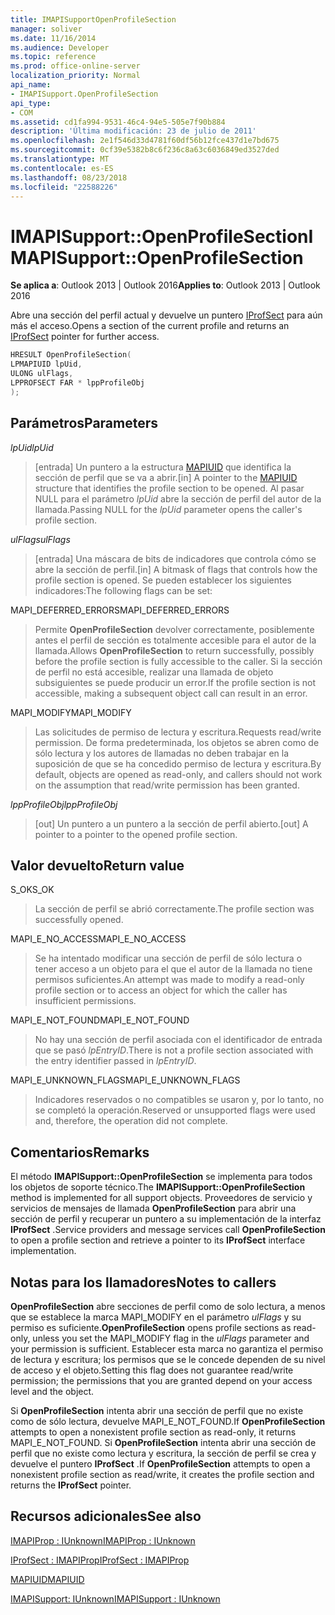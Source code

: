 ```yaml
---
title: IMAPISupportOpenProfileSection
manager: soliver
ms.date: 11/16/2014
ms.audience: Developer
ms.topic: reference
ms.prod: office-online-server
localization_priority: Normal
api_name:
- IMAPISupport.OpenProfileSection
api_type:
- COM
ms.assetid: cd1fa994-9531-46c4-94e5-505e7f90b884
description: 'Última modificación: 23 de julio de 2011'
ms.openlocfilehash: 2e1f546d33d4781f60df56b12fce437d1e7bd675
ms.sourcegitcommit: 0cf39e5382b8c6f236c8a63c6036849ed3527ded
ms.translationtype: MT
ms.contentlocale: es-ES
ms.lasthandoff: 08/23/2018
ms.locfileid: "22588226"
---
```

# <a name="imapisupportopenprofilesection"></a><span data-ttu-id="628d4-103">IMAPISupport::OpenProfileSection</span><span class="sxs-lookup"><span data-stu-id="628d4-103">IMAPISupport::OpenProfileSection</span></span>

  
  
<span data-ttu-id="628d4-104">**Se aplica a**: Outlook 2013 | Outlook 2016</span><span class="sxs-lookup"><span data-stu-id="628d4-104">**Applies to**: Outlook 2013 | Outlook 2016</span></span> 
  
<span data-ttu-id="628d4-105">Abre una sección del perfil actual y devuelve un puntero [IProfSect](iprofsectimapiprop.md) para aún más el acceso.</span><span class="sxs-lookup"><span data-stu-id="628d4-105">Opens a section of the current profile and returns an [IProfSect](iprofsectimapiprop.md) pointer for further access.</span></span> 
  
```cpp
HRESULT OpenProfileSection(
LPMAPIUID lpUid,
ULONG ulFlags,
LPPROFSECT FAR * lppProfileObj
);
```

## <a name="parameters"></a><span data-ttu-id="628d4-106">Parámetros</span><span class="sxs-lookup"><span data-stu-id="628d4-106">Parameters</span></span>

 <span data-ttu-id="628d4-107">_lpUid_</span><span class="sxs-lookup"><span data-stu-id="628d4-107">_lpUid_</span></span>
  
> <span data-ttu-id="628d4-108">[entrada] Un puntero a la estructura [MAPIUID](mapiuid.md) que identifica la sección de perfil que se va a abrir.</span><span class="sxs-lookup"><span data-stu-id="628d4-108">[in] A pointer to the [MAPIUID](mapiuid.md) structure that identifies the profile section to be opened.</span></span> <span data-ttu-id="628d4-109">Al pasar NULL para el parámetro _lpUid_ abre la sección de perfil del autor de la llamada.</span><span class="sxs-lookup"><span data-stu-id="628d4-109">Passing NULL for the  _lpUid_ parameter opens the caller's profile section.</span></span> 
    
 <span data-ttu-id="628d4-110">_ulFlags_</span><span class="sxs-lookup"><span data-stu-id="628d4-110">_ulFlags_</span></span>
  
> <span data-ttu-id="628d4-111">[entrada] Una máscara de bits de indicadores que controla cómo se abre la sección de perfil.</span><span class="sxs-lookup"><span data-stu-id="628d4-111">[in] A bitmask of flags that controls how the profile section is opened.</span></span> <span data-ttu-id="628d4-112">Se pueden establecer los siguientes indicadores:</span><span class="sxs-lookup"><span data-stu-id="628d4-112">The following flags can be set:</span></span>
    
<span data-ttu-id="628d4-113">MAPI_DEFERRED_ERRORS</span><span class="sxs-lookup"><span data-stu-id="628d4-113">MAPI_DEFERRED_ERRORS</span></span> 
  
> <span data-ttu-id="628d4-114">Permite **OpenProfileSection** devolver correctamente, posiblemente antes el perfil de sección es totalmente accesible para el autor de la llamada.</span><span class="sxs-lookup"><span data-stu-id="628d4-114">Allows **OpenProfileSection** to return successfully, possibly before the profile section is fully accessible to the caller.</span></span> <span data-ttu-id="628d4-115">Si la sección de perfil no está accesible, realizar una llamada de objeto subsiguientes se puede producir un error.</span><span class="sxs-lookup"><span data-stu-id="628d4-115">If the profile section is not accessible, making a subsequent object call can result in an error.</span></span> 
    
<span data-ttu-id="628d4-116">MAPI_MODIFY</span><span class="sxs-lookup"><span data-stu-id="628d4-116">MAPI_MODIFY</span></span> 
  
> <span data-ttu-id="628d4-117">Las solicitudes de permiso de lectura y escritura.</span><span class="sxs-lookup"><span data-stu-id="628d4-117">Requests read/write permission.</span></span> <span data-ttu-id="628d4-118">De forma predeterminada, los objetos se abren como de sólo lectura y los autores de llamadas no deben trabajar en la suposición de que se ha concedido permiso de lectura y escritura.</span><span class="sxs-lookup"><span data-stu-id="628d4-118">By default, objects are opened as read-only, and callers should not work on the assumption that read/write permission has been granted.</span></span> 
    
 <span data-ttu-id="628d4-119">_lppProfileObj_</span><span class="sxs-lookup"><span data-stu-id="628d4-119">_lppProfileObj_</span></span>
  
> <span data-ttu-id="628d4-120">[out] Un puntero a un puntero a la sección de perfil abierto.</span><span class="sxs-lookup"><span data-stu-id="628d4-120">[out] A pointer to a pointer to the opened profile section.</span></span>
    
## <a name="return-value"></a><span data-ttu-id="628d4-121">Valor devuelto</span><span class="sxs-lookup"><span data-stu-id="628d4-121">Return value</span></span>

<span data-ttu-id="628d4-122">S_OK</span><span class="sxs-lookup"><span data-stu-id="628d4-122">S_OK</span></span> 
  
> <span data-ttu-id="628d4-123">La sección de perfil se abrió correctamente.</span><span class="sxs-lookup"><span data-stu-id="628d4-123">The profile section was successfully opened.</span></span>
    
<span data-ttu-id="628d4-124">MAPI_E_NO_ACCESS</span><span class="sxs-lookup"><span data-stu-id="628d4-124">MAPI_E_NO_ACCESS</span></span> 
  
> <span data-ttu-id="628d4-125">Se ha intentado modificar una sección de perfil de sólo lectura o tener acceso a un objeto para el que el autor de la llamada no tiene permisos suficientes.</span><span class="sxs-lookup"><span data-stu-id="628d4-125">An attempt was made to modify a read-only profile section or to access an object for which the caller has insufficient permissions.</span></span>
    
<span data-ttu-id="628d4-126">MAPI_E_NOT_FOUND</span><span class="sxs-lookup"><span data-stu-id="628d4-126">MAPI_E_NOT_FOUND</span></span> 
  
> <span data-ttu-id="628d4-127">No hay una sección de perfil asociada con el identificador de entrada que se pasó _lpEntryID_.</span><span class="sxs-lookup"><span data-stu-id="628d4-127">There is not a profile section associated with the entry identifier passed in  _lpEntryID_.</span></span>
    
<span data-ttu-id="628d4-128">MAPI_E_UNKNOWN_FLAGS</span><span class="sxs-lookup"><span data-stu-id="628d4-128">MAPI_E_UNKNOWN_FLAGS</span></span> 
  
> <span data-ttu-id="628d4-129">Indicadores reservados o no compatibles se usaron y, por lo tanto, no se completó la operación.</span><span class="sxs-lookup"><span data-stu-id="628d4-129">Reserved or unsupported flags were used and, therefore, the operation did not complete.</span></span>
    
## <a name="remarks"></a><span data-ttu-id="628d4-130">Comentarios</span><span class="sxs-lookup"><span data-stu-id="628d4-130">Remarks</span></span>

<span data-ttu-id="628d4-131">El método **IMAPISupport::OpenProfileSection** se implementa para todos los objetos de soporte técnico.</span><span class="sxs-lookup"><span data-stu-id="628d4-131">The **IMAPISupport::OpenProfileSection** method is implemented for all support objects.</span></span> <span data-ttu-id="628d4-132">Proveedores de servicio y servicios de mensajes de llamada **OpenProfileSection** para abrir una sección de perfil y recuperar un puntero a su implementación de la interfaz **IProfSect** .</span><span class="sxs-lookup"><span data-stu-id="628d4-132">Service providers and message services call **OpenProfileSection** to open a profile section and retrieve a pointer to its **IProfSect** interface implementation.</span></span> 
  
## <a name="notes-to-callers"></a><span data-ttu-id="628d4-133">Notas para los llamadores</span><span class="sxs-lookup"><span data-stu-id="628d4-133">Notes to callers</span></span>

 <span data-ttu-id="628d4-134">**OpenProfileSection** abre secciones de perfil como de solo lectura, a menos que se establece la marca MAPI_MODIFY en el parámetro _ulFlags_ y su permiso es suficiente.</span><span class="sxs-lookup"><span data-stu-id="628d4-134">**OpenProfileSection** opens profile sections as read-only, unless you set the MAPI_MODIFY flag in the  _ulFlags_ parameter and your permission is sufficient.</span></span> <span data-ttu-id="628d4-135">Establecer esta marca no garantiza el permiso de lectura y escritura; los permisos que se le concede dependen de su nivel de acceso y el objeto.</span><span class="sxs-lookup"><span data-stu-id="628d4-135">Setting this flag does not guarantee read/write permission; the permissions that you are granted depend on your access level and the object.</span></span> 
  
<span data-ttu-id="628d4-136">Si **OpenProfileSection** intenta abrir una sección de perfil que no existe como de sólo lectura, devuelve MAPI_E_NOT_FOUND.</span><span class="sxs-lookup"><span data-stu-id="628d4-136">If **OpenProfileSection** attempts to open a nonexistent profile section as read-only, it returns MAPI_E_NOT_FOUND.</span></span> <span data-ttu-id="628d4-137">Si **OpenProfileSection** intenta abrir una sección de perfil que no existe como lectura y escritura, la sección de perfil se crea y devuelve el puntero **IProfSect** .</span><span class="sxs-lookup"><span data-stu-id="628d4-137">If **OpenProfileSection** attempts to open a nonexistent profile section as read/write, it creates the profile section and returns the **IProfSect** pointer.</span></span> 
  
## <a name="see-also"></a><span data-ttu-id="628d4-138">Recursos adicionales</span><span class="sxs-lookup"><span data-stu-id="628d4-138">See also</span></span>



[<span data-ttu-id="628d4-139">IMAPIProp : IUnknown</span><span class="sxs-lookup"><span data-stu-id="628d4-139">IMAPIProp : IUnknown</span></span>](imapipropiunknown.md)
  
[<span data-ttu-id="628d4-140">IProfSect : IMAPIProp</span><span class="sxs-lookup"><span data-stu-id="628d4-140">IProfSect : IMAPIProp</span></span>](iprofsectimapiprop.md)
  
[<span data-ttu-id="628d4-141">MAPIUID</span><span class="sxs-lookup"><span data-stu-id="628d4-141">MAPIUID</span></span>](mapiuid.md)
  
[<span data-ttu-id="628d4-142">IMAPISupport: IUnknown</span><span class="sxs-lookup"><span data-stu-id="628d4-142">IMAPISupport : IUnknown</span></span>](imapisupportiunknown.md)

